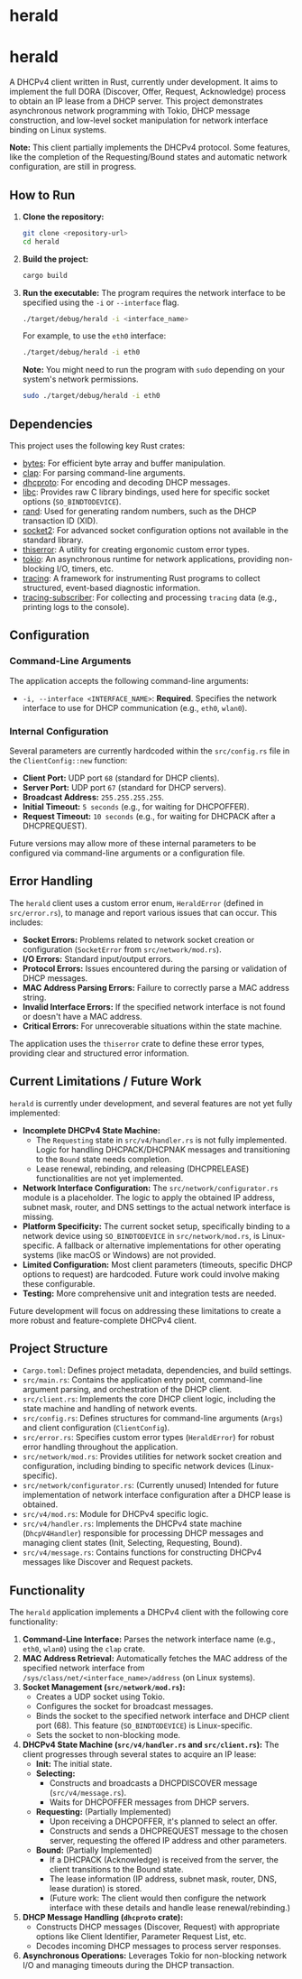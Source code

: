 # herald

# herald

A DHCPv4 client written in Rust, currently under development. It aims to implement the full DORA (Discover, Offer, Request, Acknowledge) process to obtain an IP lease from a DHCP server. This project demonstrates asynchronous network programming with Tokio, DHCP message construction, and low-level socket manipulation for network interface binding on Linux systems.

**Note:** This client partially implements the DHCPv4 protocol. Some features, like the completion of the Requesting/Bound states and automatic network configuration, are still in progress.

## How to Run

1.  **Clone the repository:**
    ```bash
    git clone <repository-url>
    cd herald
    ```
2.  **Build the project:**
    ```bash
    cargo build
    ```
3.  **Run the executable:**
    The program requires the network interface to be specified using the `-i` or `--interface` flag.
    ```bash
    ./target/debug/herald -i <interface_name>
    ```
    For example, to use the `eth0` interface:
    ```bash
    ./target/debug/herald -i eth0
    ```
    **Note:** You might need to run the program with `sudo` depending on your system's network permissions.
    ```bash
    sudo ./target/debug/herald -i eth0
    ```

## Dependencies

This project uses the following key Rust crates:

*   [bytes](https://crates.io/crates/bytes): For efficient byte array and buffer manipulation.
*   [clap](https://crates.io/crates/clap): For parsing command-line arguments.
*   [dhcproto](https://crates.io/crates/dhcproto): For encoding and decoding DHCP messages.
*   [libc](https://crates.io/crates/libc): Provides raw C library bindings, used here for specific socket options (`SO_BINDTODEVICE`).
*   [rand](https://crates.io/crates/rand): Used for generating random numbers, such as the DHCP transaction ID (XID).
*   [socket2](https://crates.io/crates/socket2): For advanced socket configuration options not available in the standard library.
*   [thiserror](https://crates.io/crates/thiserror): A utility for creating ergonomic custom error types.
*   [tokio](https://crates.io/crates/tokio): An asynchronous runtime for network applications, providing non-blocking I/O, timers, etc.
*   [tracing](https://crates.io/crates/tracing): A framework for instrumenting Rust programs to collect structured, event-based diagnostic information.
*   [tracing-subscriber](https://crates.io/crates/tracing-subscriber): For collecting and processing `tracing` data (e.g., printing logs to the console).

## Configuration

### Command-Line Arguments

The application accepts the following command-line arguments:

*   `-i, --interface <INTERFACE_NAME>`: **Required**. Specifies the network interface to use for DHCP communication (e.g., `eth0`, `wlan0`).

### Internal Configuration

Several parameters are currently hardcoded within the `src/config.rs` file in the `ClientConfig::new` function:

*   **Client Port:** UDP port `68` (standard for DHCP clients).
*   **Server Port:** UDP port `67` (standard for DHCP servers).
*   **Broadcast Address:** `255.255.255.255`.
*   **Initial Timeout:** `5 seconds` (e.g., for waiting for DHCPOFFER).
*   **Request Timeout:** `10 seconds` (e.g., for waiting for DHCPACK after a DHCPREQUEST).

Future versions may allow more of these internal parameters to be configured via command-line arguments or a configuration file.

## Error Handling

The `herald` client uses a custom error enum, `HeraldError` (defined in `src/error.rs`), to manage and report various issues that can occur. This includes:

*   **Socket Errors:** Problems related to network socket creation or configuration (`SocketError` from `src/network/mod.rs`).
*   **I/O Errors:** Standard input/output errors.
*   **Protocol Errors:** Issues encountered during the parsing or validation of DHCP messages.
*   **MAC Address Parsing Errors:** Failure to correctly parse a MAC address string.
*   **Invalid Interface Errors:** If the specified network interface is not found or doesn't have a MAC address.
*   **Critical Errors:** For unrecoverable situations within the state machine.

The application uses the `thiserror` crate to define these error types, providing clear and structured error information.

## Current Limitations / Future Work

`herald` is currently under development, and several features are not yet fully implemented:

*   **Incomplete DHCPv4 State Machine:**
    *   The `Requesting` state in `src/v4/handler.rs` is not fully implemented. Logic for handling DHCPACK/DHCPNAK messages and transitioning to the `Bound` state needs completion.
    *   Lease renewal, rebinding, and releasing (DHCPRELEASE) functionalities are not yet implemented.
*   **Network Interface Configuration:** The `src/network/configurator.rs` module is a placeholder. The logic to apply the obtained IP address, subnet mask, router, and DNS settings to the actual network interface is missing.
*   **Platform Specificity:** The current socket setup, specifically binding to a network device using `SO_BINDTODEVICE` in `src/network/mod.rs`, is Linux-specific. A fallback or alternative implementations for other operating systems (like macOS or Windows) are not provided.
*   **Limited Configuration:** Most client parameters (timeouts, specific DHCP options to request) are hardcoded. Future work could involve making these configurable.
*   **Testing:** More comprehensive unit and integration tests are needed.

Future development will focus on addressing these limitations to create a more robust and feature-complete DHCPv4 client.

## Project Structure

*   `Cargo.toml`: Defines project metadata, dependencies, and build settings.
*   `src/main.rs`: Contains the application entry point, command-line argument parsing, and orchestration of the DHCP client.
*   `src/client.rs`: Implements the core DHCP client logic, including the state machine and handling of network events.
*   `src/config.rs`: Defines structures for command-line arguments (`Args`) and client configuration (`ClientConfig`).
*   `src/error.rs`: Specifies custom error types (`HeraldError`) for robust error handling throughout the application.
*   `src/network/mod.rs`: Provides utilities for network socket creation and configuration, including binding to specific network devices (Linux-specific).
*   `src/network/configurator.rs`: (Currently unused) Intended for future implementation of network interface configuration after a DHCP lease is obtained.
*   `src/v4/mod.rs`: Module for DHCPv4 specific logic.
*   `src/v4/handler.rs`: Implements the DHCPv4 state machine (`DhcpV4Handler`) responsible for processing DHCP messages and managing client states (Init, Selecting, Requesting, Bound).
*   `src/v4/message.rs`: Contains functions for constructing DHCPv4 messages like Discover and Request packets.

## Functionality

The `herald` application implements a DHCPv4 client with the following core functionality:

1.  **Command-Line Interface:** Parses the network interface name (e.g., `eth0`, `wlan0`) using the `clap` crate.
2.  **MAC Address Retrieval:** Automatically fetches the MAC address of the specified network interface from `/sys/class/net/<interface_name>/address` (on Linux systems).
3.  **Socket Management (`src/network/mod.rs`):**
    *   Creates a UDP socket using Tokio.
    *   Configures the socket for broadcast messages.
    *   Binds the socket to the specified network interface and DHCP client port (68). This feature (`SO_BINDTODEVICE`) is Linux-specific.
    *   Sets the socket to non-blocking mode.
4.  **DHCPv4 State Machine (`src/v4/handler.rs` and `src/client.rs`):**
    The client progresses through several states to acquire an IP lease:
    *   **Init:** The initial state.
    *   **Selecting:**
        *   Constructs and broadcasts a DHCPDISCOVER message (`src/v4/message.rs`).
        *   Waits for DHCPOFFER messages from DHCP servers.
    *   **Requesting:** (Partially Implemented)
        *   Upon receiving a DHCPOFFER, it's planned to select an offer.
        *   Constructs and sends a DHCPREQUEST message to the chosen server, requesting the offered IP address and other parameters.
    *   **Bound:** (Partially Implemented)
        *   If a DHCPACK (Acknowledge) is received from the server, the client transitions to the Bound state.
        *   The lease information (IP address, subnet mask, router, DNS, lease duration) is stored.
        *   (Future work: The client would then configure the network interface with these details and handle lease renewal/rebinding.)
5.  **DHCP Message Handling (`dhcproto` crate):**
    *   Constructs DHCP messages (Discover, Request) with appropriate options like Client Identifier, Parameter Request List, etc.
    *   Decodes incoming DHCP messages to process server responses.
6.  **Asynchronous Operations:** Leverages Tokio for non-blocking network I/O and managing timeouts during the DHCP transaction.
